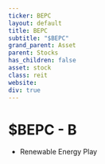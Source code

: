```yaml
---
ticker: BEPC
layout: default
title: BEPC
subtitle: "$BEPC"
grand_parent: Asset
parent: Stocks
has_children: false
asset: stock
class: reit
website: 
div: true
---
```

# $BEPC - B
- Renewable Energy Play